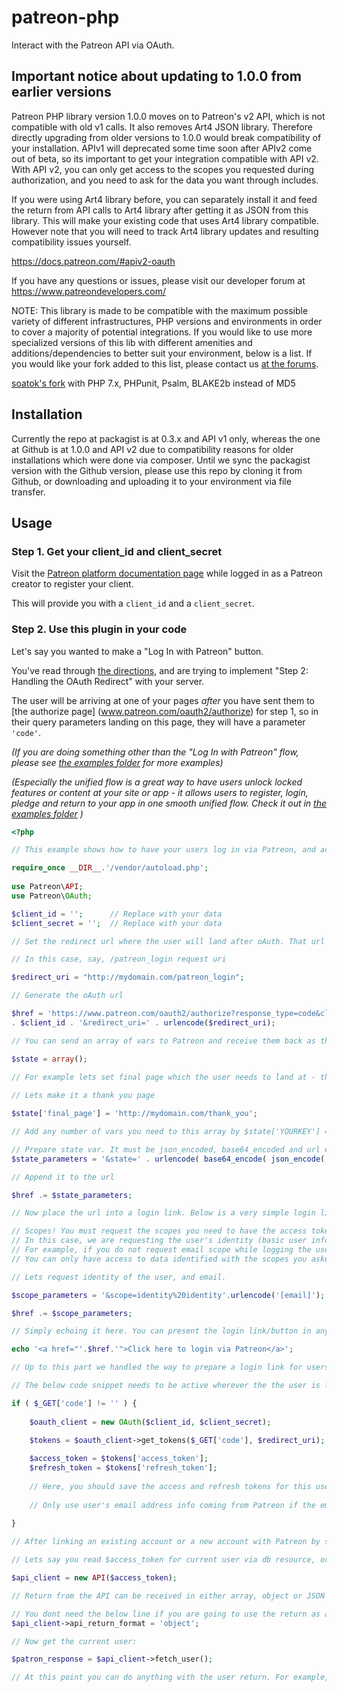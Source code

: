 # patreon-php

Interact with the Patreon API via OAuth.

## Important notice about updating to 1.0.0 from earlier versions

Patreon PHP library version 1.0.0 moves on to Patreon's v2 API, which is not compatible with old v1 calls. It also removes Art4 JSON library. Therefore directly upgrading from older versions to 1.0.0 would break compatibility of your installation. APIv1 will deprecated some time soon after APIv2 come out of beta, so its important to get your integration compatible with API v2. With API v2, you can only get access to the scopes you requested during authorization, and you need to ask for the data you want through includes. 

If you were using Art4 library before, you can separately install it and feed the return from API calls to Art4 library after getting it as JSON from this library. This will make your existing code that uses Art4 library compatible. However note that you will need to track Art4 library updates and resulting compatibility issues yourself. 

https://docs.patreon.com/#apiv2-oauth

If you have any questions or issues, please visit our developer forum at https://www.patreondevelopers.com/

NOTE: This library is made to be compatible with the maximum possible variety of different infrastructures, PHP versions and environments in order to cover a majority of potential integrations. If you would like to use more specialized versions of this lib with different amenities and additions/dependencies to better suit your environment, below is a list. If you would like your fork added to this list, please contact us [at the forums](https://www.patreondevelopers.com/).

[soatok's fork](https://github.com/soatok/patreon-php) with PHP 7.x, PHPunit, Psalm, BLAKE2b instead of MD5

## Installation

Currently the repo at packagist is at 0.3.x and API v1 only, whereas the one at Github is at 1.0.0 and API v2 due to compatibility reasons for older installations which were done via composer. Until we sync the packagist version with the Github version, please use this repo by cloning it from Github, or downloading and uploading it to your environment via file transfer.

## Usage

### Step 1. Get your client_id and client_secret

Visit the [Patreon platform documentation page](https://www.patreon.com/platform/documentation)
while logged in as a Patreon creator to register your client.

This will provide you with a `client_id` and a `client_secret`.

### Step 2. Use this plugin in your code

Let's say you wanted to make a "Log In with Patreon" button.

You've read through [the directions](https://www.patreon.com/platform/documentation/oauth), and are trying to implement "Step 2: Handling the OAuth Redirect" with your server.

The user will be arriving at one of your pages *after* you have sent them to [the authorize page] (www.patreon.com/oauth2/authorize) for step 1, so in their query parameters landing on this page, they will have a parameter `'code'`.

_(If you are doing something other than the "Log In with Patreon" flow, please see [the examples folder](examples) for more examples)_

_(Especially the unified flow is a great way to have users unlock locked features or content at your site or app - it allows users to register, login, pledge and return to your app in one smooth unified flow. Check it out in [the examples folder](examples) )_


```php
<?php

// This example shows how to have your users log in via Patreon, and acquire access and refresh tokens after logging in

require_once __DIR__.'/vendor/autoload.php';
 
use Patreon\API;
use Patreon\OAuth;

$client_id = '';      // Replace with your data
$client_secret = '';  // Replace with your data

// Set the redirect url where the user will land after oAuth. That url is where the access code will be sent as a _GET parameter. This may be any url in your app that you can accept and process the access code and login

// In this case, say, /patreon_login request uri

$redirect_uri = "http://mydomain.com/patreon_login";

// Generate the oAuth url

$href = 'https://www.patreon.com/oauth2/authorize?response_type=code&client_id=' 
. $client_id . '&redirect_uri=' . urlencode($redirect_uri);

// You can send an array of vars to Patreon and receive them back as they are. Ie, state vars to set the user state, app state or any other info which should be sent back and forth.

$state = array();
 
// For example lets set final page which the user needs to land at - this may be a content the user is unlocking via oauth, or a welcome/thank you page

// Lets make it a thank you page

$state['final_page'] = 'http://mydomain.com/thank_you';

// Add any number of vars you need to this array by $state['YOURKEY'] = VARIABLE

// Prepare state var. It must be json_encoded, base64_encoded and url encoded to be safe in regard to any odd chars
$state_parameters = '&state=' . urlencode( base64_encode( json_encode( $state ) ) );

// Append it to the url

$href .= $state_parameters;

// Now place the url into a login link. Below is a very simple login link with just text. in assets/images folder, there is a button image made with official Patreon assets (login_with_patreon.png). You can also use this image as the inner html of the <a> tag instead of the text provided here

// Scopes! You must request the scopes you need to have the access token.
// In this case, we are requesting the user's identity (basic user info), user's email
// For example, if you do not request email scope while logging the user in, later you wont be able to get user's email via /identity endpoint when fetching the user details
// You can only have access to data identified with the scopes you asked. Read more at https://docs.patreon.com/#scopes

// Lets request identity of the user, and email.

$scope_parameters = '&scope=identity%20identity'.urlencode('[email]');

$href .= $scope_parameters;

// Simply echoing it here. You can present the login link/button in any other way.

echo '<a href="'.$href.'">Click here to login via Patreon</a>';

// Up to this part we handled the way to prepare a login link for users to log in via Patreon oAuth using API v2. From this point on starts the processing of a logged in user or user returning from Patreon oAuth.

// The below code snippet needs to be active wherever the the user is landing in $redirect_uri parameter above. It will grab the auth code from Patreon and get the tokens via the oAuth client

if ( $_GET['code'] != '' ) {
	
	$oauth_client = new OAuth($client_id, $client_secret);	

	$tokens = $oauth_client->get_tokens($_GET['code'], $redirect_uri);
	
	$access_token = $tokens['access_token'];
	$refresh_token = $tokens['refresh_token'];
	
	// Here, you should save the access and refresh tokens for this user somewhere. Conceptually this is the point either you link an existing user of your app with his/her Patreon account, or, if the user is a new user, create an account for him or her in your app, log him or her in, and then link this new account with the Patreon account. More or less a social login logic applies here. 
	
	// Only use user's email address info coming from Patreon if the email is verified. Check for is_email_verified value in user's API return.
	
}

// After linking an existing account or a new account with Patreon by saving and matching the tokens for a given user, you can then read the access token (from the database or whatever resource), and then just check if the user is logged into Patreon by using below code. Code from down below can be placed wherever in your app, it doesnt need to be in the redirect_uri at which the Patreon user ends after oAuth. You just need the $access_token for the current user and thats it.

// Lets say you read $access_token for current user via db resource, or you just acquired it through oAuth earlier like the above - create a new API client

$api_client = new API($access_token);

// Return from the API can be received in either array, object or JSON formats by setting the return format. It defaults to array if not specifically set. Specifically setting return format is not necessary. Below is shown as an example of having the return parsed as an object. Default is array (associated) and there is no need to specifically set it if you are going to use it as an array. If there is anyone using Art4 JSON parser lib or any other parser, they can just set the API return to json and then have the return parsed by that parser

// You dont need the below line if you are going to use the return as array. 
$api_client->api_return_format = 'object';

// Now get the current user:

$patron_response = $api_client->fetch_user();

// At this point you can do anything with the user return. For example, if there is no return for this user, then you can consider the user not logged into Patreon. Or, if there is return, then you can get the user's Patreon id or pledge info. For example if you are able to acquire user's id, then you can consider the user logged into Patreon. 

```

